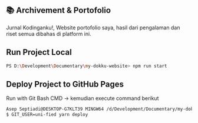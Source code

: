 ## :books: Archivement & Portofolio
Jurnal Kodinganku!, Website portofolio saya, hasil dari pengalaman dan riset semua dibahas di platform ini.

## Run Project Local

```.bash
PS D:\Development\Documentary\my-dokku-website> npm run start
```

## Deploy Project to GitHub Pages
Run with Git Bash CMD -> kemudian execute command berikut

```.bash
Asep Septiadi@DESKTOP-G7KLT39 MINGW64 /d/Development/Documentary/my-dokku-website (master)
$ GIT_USER=uni-fied yarn deploy
```